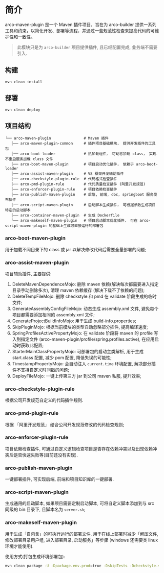 # 简介

arco-maven-plugin 是一个 Maven 插件项目，旨在为 arco-builder 提供一系列工具和约束，以简化开发、部署等流程，并通过一些规范性检查来提高代码的可维护性和一致性。

> 此模块只是为 `arco-builder` 项目提供插件, 且已经配置完成, 业务端不需要引入.

## 构建

```
mvn clean install
```

## 部署

```
mvn clean deploy
```

## 项目结构

```
└── arco-maven-plugin               # Maven 插件
   ├── arco-maven-plugin-common     # 插件项目基础模块， 提供开发插件的工具包
   ├── arco-boot-loader             # 热加载组件， 可动态加载 class， 实现不重启服务加载 class 文件
   ├── arco-boot-maven-plugin       # 项目启动优化插件， 依赖于 arco-boot-loader
   ├── arco-assist-maven-plugin     # V8 框架开发辅助插件
   ├── arco-checkstyle-plugin-rule  # 代码格式检查插件
   ├── arco-pmd-plugin-rule         # 代码质量检查插件 (阿里开发规范)
   ├── arco-enforcer-plugin-rule    # 项目依赖检查插件
   ├── arco-publish-maven-plugin    # 后端, 前端, doc, springboot 服务发布插件
   ├── arco-script-maven-plugin     # 启动脚本生成插件， 可根据参数生成项目特定的启动脚本
   ├── arco-container-maven-plugin  # 生成 Dockerfile
   └── arco-makeself-maven-plugin   # 项目启动脚本优化插件， 可在 arco-script-maven-plugin 的基础上生成可直接运行的部署包
```

### arco-boot-maven-plugin

用于加载不同目录下的 class 或 jar 以解决修改代码后需要全量部署的问题;

### arco-assist-maven-plugin

项目辅助插件, 主要提供:

1. DeleteMavenDependenceMojo: 删除 maven 依赖(解决每次都需要进入指定目录手动删除多次), 清理 maven 依赖缓存 (解决下载不了依赖的问题);
2. DeleteTempFileMojo: 删除 checkstyle 和 pmd 在 validate 阶段生成的临时文件;
3. GenerateAssemblyConfigFileMojo: 动态生成 assembly.xml 文件, 避免每个项目都需要添加相同的 assembly.xml 文件;
4. GenerateProjectBuildInfoMojo: 用于生成 build-info.properties;
5. SkipPluginMojo: 根据当前模块的类型自动忽略部分插件, 提高编译速度;
6. SpringProfilesActivePropertyMojo: 在 validate 阶段将 maven 的 profile 写入到指定文件 (arco-maven-plugin/profile/spring.profiles.active),
   在应用启动时获取此配置;
7. StarterMainClassPropertyMojo: 可部署包的启动主类解析, 用于生成 start.class 配置, 减少 pom 配置, 降低失误的可能性;
8. TimestampPropertyMojo: 会自动注入 `current.time` 环境配置, 解决部分插件不支持自定义时间戳的问题;
9. DeployFileMojo: 一键上传第三方 jar 到公司 maven 私服, 提升效率;

### arco-checkstyle-plugin-rule

根据公司开发规范自定义的代码插件规则.

### arco-pmd-plugin-rule

根据 「阿里开发规范」 结合公司开发规范修改的代码检查规则;

### arco-enforcer-plugin-rule

项目依赖检查插件, 可通过自定义逻辑检查项目是否存在依赖冲突以及出现依赖冲突后是否快速失败等(目前还没有实现).

### arco-publish-maven-plugin

一键部署插件, 可实现后端, 前端和项目知识库的一键部署.

### arco-script-maven-plugin

生成通用的启动脚本, 如果项目需要定制启动脚本, 可将自定义脚本添加到与 src 同级的 bin 目录下, 且脚本名为 `server.sh`;

### arco-makeself-maven-plugin

用于生成「自包含」的可执行运行的部署文件, 用于在线上部署时减少「解压文件, 修改部署目录用户组, 进入部署目录, 启动服务」等步骤 (windows 还需要类
linux 环境才能使用).

使用方式(打包生成环境部署包):

```bash
mvn clean package -U -Dpackage.env.prod=true -DskipTests -Dcheckstyle.skip=true -Dpmd.skip=true -Dmakeself.skip=false
```

